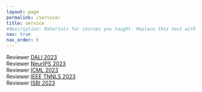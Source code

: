 ```yaml
---
layout: page
permalink: /service/
title: service
#description: Materials for courses you taught. Replace this text with your description.
nav: true
nav_order: 6
---
```


Reviewer [DALI 2023](https://dali-miccai.github.io/) <br>
Reviewer [NeurIPS 2023](https://nips.cc/) <br>
Reviewer [ICML 2023](https://icml.cc/Conferences/2023/Dates) <br>
Reviewer [IEEE TNNLS 2023](https://cis.ieee.org/publications/t-neural-networks-and-learning-systems) <br>
Reviewer [ISBI 2023](https://2023.biomedicalimaging.org/en/) <br>
